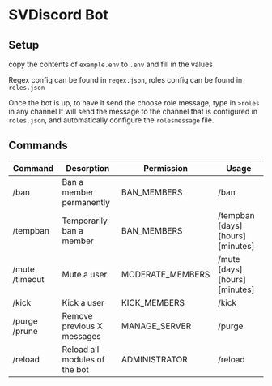 # SVDiscord Bot

## Setup
copy the contents of `example.env` to `.env` and fill in the values

Regex config can be found in `regex.json`, roles config
can be found in `roles.json`

Once the bot is up, to have it send the choose role message, type in `>roles` in any channel
It will send the message to the channel that is configured in `roles.json`, and automatically
configure the `rolesmessage` file.

## Commands

| Command        | Descrption                    | Permission       | Usage                                             |
|----------------|-------------------------------|------------------|---------------------------------------------------|
| /ban           | Ban a member permanently      | BAN_MEMBERS      | /ban <user> <reason>                              |
| /tempban       | Temporarily ban a member      | BAN_MEMBERS      | /tempban <user> <reason> [days] [hours] [minutes] |
| /mute /timeout | Mute a user                   | MODERATE_MEMBERS | /mute <user> <reason> [days] [hours] [minutes]    |
| /kick          | Kick a user                   | KICK_MEMBERS     | /kick <user> <reason>                             |
| /purge /prune  | Remove previous X messages    | MANAGE_SERVER    | /purge <number of messages>                       |
| /reload        | Reload all modules of the bot | ADMINISTRATOR    | /reload                                           |
